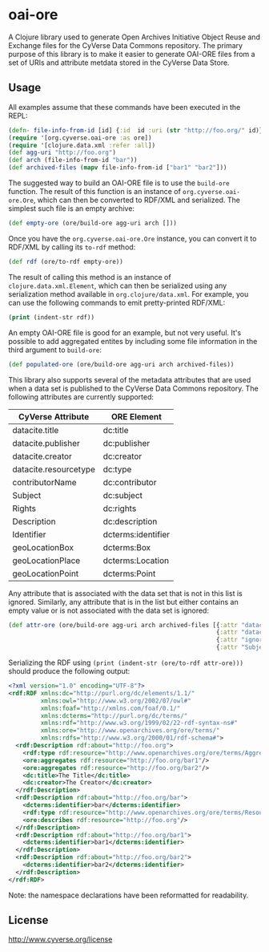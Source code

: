 # oai-ore

A Clojure library used to generate Open Archives Initiative Object Reuse and Exchange files for the CyVerse Data Commons
repository. The primary purpose of this library is to make it easier to generate OAI-ORE files from a set of URIs and
attribute metdata stored in the CyVerse Data Store.

## Usage

All examples assume that these commands have been executed in the REPL:

``` clojure
(defn- file-info-from-id [id] {:id  id :uri (str "http://foo.org/" id)})
(require '[org.cyverse.oai-ore :as ore])
(require '[clojure.data.xml :refer :all])
(def agg-uri "http://foo.org")
(def arch (file-info-from-id "bar"))
(def archived-files (mapv file-info-from-id ["bar1" "bar2"]))
```

The suggested way to build an OAI-ORE file is to use the `build-ore` function. The result of this function is an
instance of `org.cyverse.oai-ore.Ore`, which can then be converted to RDF/XML and serialized. The simplest such file is
an empty archive:

``` clojure
(def empty-ore (ore/build-ore agg-uri arch []))
```

Once you have the `org.cyverse.oai-ore.Ore` instance, you can convert it to RDF/XML by calling its `to-rdf` method:

``` clojure
(def rdf (ore/to-rdf empty-ore))
```

The result of calling this method is an instance of `clojure.data.xml.Element`, which can then be serialized using any
serialization method available in `org.clojure/data.xml`. For example, you can use the following commands to emit
pretty-printed RDF/XML:

``` clojure
(print (indent-str rdf))
```

An empty OAI-ORE file is good for an example, but not very useful. It's possible to add aggregated entites by including
some file information in the third argument to `build-ore`:

``` clojure
(def populated-ore (ore/build-ore agg-uri arch archived-files))
```

This library also supports several of the metadata attributes that are used when a data set is published to the CyVerse
Data Commons repository. The following attributes are currently supported:

| CyVerse Attribute     | ORE Element           |
| --------------------- | --------------------- |
| datacite.title        | dc:title              |
| datacite.publisher    | dc:publisher          |
| datacite.creator      | dc:creator            |
| datacite.resourcetype | dc:type               |
| contributorName       | dc:contributor        |
| Subject               | dc:subject            |
| Rights                | dc:rights             |
| Description           | dc:description        |
| Identifier            | dcterms:identifier    |
| geoLocationBox        | dcterms:Box           |
| geoLocationPlace      | dcterms:Location      |
| geoLocationPoint      | dcterms:Point         |

Any attribute that is associated with the data set that is not in this list is ignored. Similarly, any attribute that is
in the list but either contains an empty value or is not associated with the data set is ignored:

``` clojure
(def attr-ore (ore/build-ore agg-uri arch archived-files [{:attr "datacite.title" :value "The Title"}
                                                          {:attr "datacite.creator" :value "The Creator"}
                                                          {:attr "ignored.attribute" :value "Who Cares?"}
                                                          {:attr "Subject" :value ""}]))
```

Serializing the RDF using `(print (indent-str (ore/to-rdf attr-ore)))` should produce the following output:

``` xml
<?xml version="1.0" encoding="UTF-8"?>
<rdf:RDF xmlns:dc="http://purl.org/dc/elements/1.1/"
         xmlns:owl="http://www.w3.org/2002/07/owl#"
         xmlns:foaf="http://xmlns.com/foaf/0.1/"
         xmlns:dcterms="http://purl.org/dc/terms/"
         xmlns:rdf="http://www.w3.org/1999/02/22-rdf-syntax-ns#"
         xmlns:ore="http://www.openarchives.org/ore/terms/"
         xmlns:rdfs="http://www.w3.org/2000/01/rdf-schema#">
  <rdf:Description rdf:about="http://foo.org">
    <rdf:type rdf:resource="http://www.openarchives.org/ore/terms/Aggregation"/>
    <ore:aggregates rdf:resource="http://foo.org/bar1"/>
    <ore:aggregates rdf:resource="http://foo.org/bar2"/>
    <dc:title>The Title</dc:title>
    <dc:creator>The Creator</dc:creator>
  </rdf:Description>
  <rdf:Description rdf:about="http://foo.org/bar">
    <dcterms:identifier>bar</dcterms:identifier>
    <rdf:type rdf:resource="http://www.openarchives.org/ore/terms/ResourceMap"/>
    <ore:describes rdf:resource="http://foo.org"/>
  </rdf:Description>
  <rdf:Description rdf:about="http://foo.org/bar1">
    <dcterms:identifier>bar1</dcterms:identifier>
  </rdf:Description>
  <rdf:Description rdf:about="http://foo.org/bar2">
    <dcterms:identifier>bar2</dcterms:identifier>
  </rdf:Description>
</rdf:RDF>
```

Note: the namespace declarations have been reformatted for readability.

## License

http://www.cyverse.org/license
